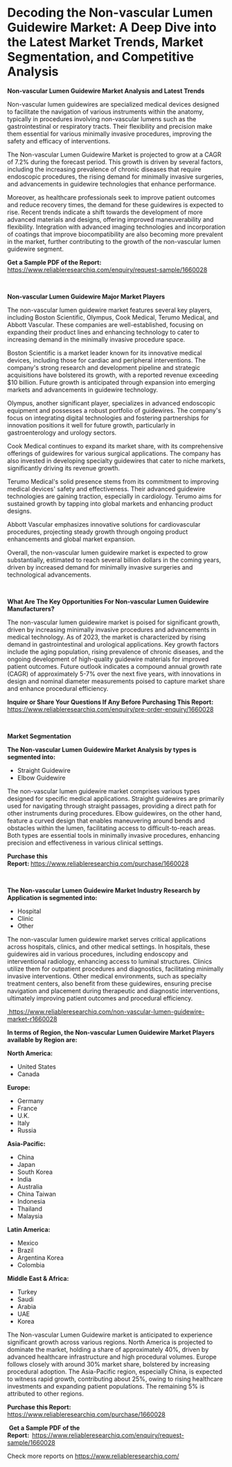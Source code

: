 <p><h1>Decoding the Non-vascular Lumen Guidewire Market: A Deep Dive into the Latest Market Trends, Market Segmentation, and Competitive Analysis</h1></p><p><strong>Non-vascular Lumen Guidewire Market Analysis and Latest Trends</strong></p>
<p><p>Non-vascular lumen guidewires are specialized medical devices designed to facilitate the navigation of various instruments within the anatomy, typically in procedures involving non-vascular lumens such as the gastrointestinal or respiratory tracts. Their flexibility and precision make them essential for various minimally invasive procedures, improving the safety and efficacy of interventions.</p><p>The Non-vascular Lumen Guidewire Market is projected to grow at a CAGR of 7.2% during the forecast period. This growth is driven by several factors, including the increasing prevalence of chronic diseases that require endoscopic procedures, the rising demand for minimally invasive surgeries, and advancements in guidewire technologies that enhance performance. </p><p>Moreover, as healthcare professionals seek to improve patient outcomes and reduce recovery times, the demand for these guidewires is expected to rise. Recent trends indicate a shift towards the development of more advanced materials and designs, offering improved maneuverability and flexibility. Integration with advanced imaging technologies and incorporation of coatings that improve biocompatibility are also becoming more prevalent in the market, further contributing to the growth of the non-vascular lumen guidewire segment.</p></p>
<p><strong>Get a Sample PDF of the Report:&nbsp;</strong> <a href="https://www.reliableresearchiq.com/enquiry/request-sample/1660028?utm_campaign=1082&utm_medium=2&utm_source=Github&utm_content=ia&utm_term=17012025&utm_id=non-vascular-lumen-guidewire">https://www.reliableresearchiq.com/enquiry/request-sample/1660028</a></p>
<p>&nbsp;</p>
<p><strong>Non-vascular Lumen Guidewire Major Market Players</strong></p>
<p><p>The non-vascular lumen guidewire market features several key players, including Boston Scientific, Olympus, Cook Medical, Terumo Medical, and Abbott Vascular. These companies are well-established, focusing on expanding their product lines and enhancing technology to cater to increasing demand in the minimally invasive procedure space.</p><p>Boston Scientific is a market leader known for its innovative medical devices, including those for cardiac and peripheral interventions. The company's strong research and development pipeline and strategic acquisitions have bolstered its growth, with a reported revenue exceeding $10 billion. Future growth is anticipated through expansion into emerging markets and advancements in guidewire technology.</p><p>Olympus, another significant player, specializes in advanced endoscopic equipment and possesses a robust portfolio of guidewires. The company's focus on integrating digital technologies and fostering partnerships for innovation positions it well for future growth, particularly in gastroenterology and urology sectors.</p><p>Cook Medical continues to expand its market share, with its comprehensive offerings of guidewires for various surgical applications. The company has also invested in developing specialty guidewires that cater to niche markets, significantly driving its revenue growth.</p><p>Terumo Medical's solid presence stems from its commitment to improving medical devices' safety and effectiveness. Their advanced guidewire technologies are gaining traction, especially in cardiology. Terumo aims for sustained growth by tapping into global markets and enhancing product designs.</p><p>Abbott Vascular emphasizes innovative solutions for cardiovascular procedures, projecting steady growth through ongoing product enhancements and global market expansion.</p><p>Overall, the non-vascular lumen guidewire market is expected to grow substantially, estimated to reach several billion dollars in the coming years, driven by increased demand for minimally invasive surgeries and technological advancements.</p></p>
<p>&nbsp;</p>
<p><strong>What Are The Key Opportunities For Non-vascular Lumen Guidewire Manufacturers?</strong></p>
<p><p>The non-vascular lumen guidewire market is poised for significant growth, driven by increasing minimally invasive procedures and advancements in medical technology. As of 2023, the market is characterized by rising demand in gastrointestinal and urological applications. Key growth factors include the aging population, rising prevalence of chronic diseases, and the ongoing development of high-quality guidewire materials for improved patient outcomes. Future outlook indicates a compound annual growth rate (CAGR) of approximately 5-7% over the next five years, with innovations in design and nominal diameter measurements poised to capture market share and enhance procedural efficiency.</p></p>
<p><strong>Inquire or Share Your Questions If Any Before Purchasing This Report:</strong> <a href="https://www.reliableresearchiq.com/enquiry/pre-order-enquiry/1660028?utm_campaign=1082&utm_medium=2&utm_source=Github&utm_content=ia&utm_term=17012025&utm_id=non-vascular-lumen-guidewire">https://www.reliableresearchiq.com/enquiry/pre-order-enquiry/1660028</a></p>
<p>&nbsp;</p>
<p><strong>Market Segmentation</strong></p>
<p><strong>The Non-vascular Lumen Guidewire Market Analysis by types is segmented into:</strong></p>
<p><ul><li>Straight Guidewire</li><li>Elbow Guidewire</li></ul></p>
<p><p>The non-vascular lumen guidewire market comprises various types designed for specific medical applications. Straight guidewires are primarily used for navigating through straight passages, providing a direct path for other instruments during procedures. Elbow guidewires, on the other hand, feature a curved design that enables maneuvering around bends and obstacles within the lumen, facilitating access to difficult-to-reach areas. Both types are essential tools in minimally invasive procedures, enhancing precision and effectiveness in various clinical settings.</p></p>
<p><strong>Purchase this Report:&nbsp;</strong><a href="https://www.reliableresearchiq.com/purchase/1660028?utm_campaign=1082&utm_medium=2&utm_source=Github&utm_content=ia&utm_term=17012025&utm_id=non-vascular-lumen-guidewire">https://www.reliableresearchiq.com/purchase/1660028</a></p>
<p>&nbsp;</p>
<p><strong>The Non-vascular Lumen Guidewire Market Industry Research by Application is segmented into:</strong></p>
<p><ul><li>Hospital</li><li>Clinic</li><li>Other</li></ul></p>
<p><p>The non-vascular lumen guidewire market serves critical applications across hospitals, clinics, and other medical settings. In hospitals, these guidewires aid in various procedures, including endoscopy and interventional radiology, enhancing access to luminal structures. Clinics utilize them for outpatient procedures and diagnostics, facilitating minimally invasive interventions. Other medical environments, such as specialty treatment centers, also benefit from these guidewires, ensuring precise navigation and placement during therapeutic and diagnostic interventions, ultimately improving patient outcomes and procedural efficiency.</p></p>
<p><a href="https://www.reliableresearchiq.com/non-vascular-lumen-guidewire-market-r1660028?utm_campaign=1082&utm_medium=2&utm_source=Github&utm_content=ia&utm_term=17012025&utm_id=non-vascular-lumen-guidewire">&nbsp;https://www.reliableresearchiq.com/non-vascular-lumen-guidewire-market-r1660028</a></p>
<p><strong>In terms of Region, the Non-vascular Lumen Guidewire Market Players available by Region are:</strong></p>
<p>
    <p> <strong> North America: </strong>
        <ul>
            <li>United States</li>
            <li>Canada</li>
        </ul>
        </p> 
    <p> <strong> Europe: </strong>
        <ul>
            <li>Germany</li>
            <li>France</li>
            <li>U.K.</li>
            <li>Italy</li>
            <li>Russia</li>
        </ul>
        </p> 
    <p> <strong> Asia-Pacific: </strong>
        <ul>
            <li>China</li>
            <li>Japan</li>
            <li>South Korea</li>
            <li>India</li>
            <li>Australia</li>
            <li>China Taiwan</li>
            <li>Indonesia</li>
            <li>Thailand</li>
            <li>Malaysia</li>
        </ul>
        </p> 
    <p> <strong> Latin America: </strong>
        <ul>
            <li>Mexico</li>
            <li>Brazil</li>
            <li>Argentina Korea</li>
            <li>Colombia</li>
        </ul>
        </p> 
    <p> <strong> Middle East & Africa: </strong>
        <ul>
            <li>Turkey</li>
            <li>Saudi</li>
            <li>Arabia</li>
            <li>UAE</li>
            <li>Korea</li>
        </ul>
    </p>
    </p>
<p><p>The Non-vascular Lumen Guidewire market is anticipated to experience significant growth across various regions. North America is projected to dominate the market, holding a share of approximately 40%, driven by advanced healthcare infrastructure and high procedural volumes. Europe follows closely with around 30% market share, bolstered by increasing procedural adoption. The Asia-Pacific region, especially China, is expected to witness rapid growth, contributing about 25%, owing to rising healthcare investments and expanding patient populations. The remaining 5% is attributed to other regions.</p></p>
<p><strong>Purchase this Report: </strong><a href="https://www.reliableresearchiq.com/purchase/1660028?utm_campaign=1082&utm_medium=2&utm_source=Github&utm_content=ia&utm_term=17012025&utm_id=non-vascular-lumen-guidewire">https://www.reliableresearchiq.com/purchase/1660028</a></p>
<p>&nbsp;<strong>Get a Sample PDF of the Report:&nbsp;&nbsp;</strong><a href="https://www.reliableresearchiq.com/enquiry/request-sample/1660028?utm_campaign=1082&utm_medium=2&utm_source=Github&utm_content=ia&utm_term=17012025&utm_id=non-vascular-lumen-guidewire">https://www.reliableresearchiq.com/enquiry/request-sample/1660028</a></p>
<p><strong></strong></p>
<p>Check more reports on <a href="https://www.reliableresearchiq.com/?utm_campaign=1082&utm_medium=2&utm_source=Github&utm_content=ia&utm_term=17012025&utm_id=non-vascular-lumen-guidewire">https://www.reliableresearchiq.com/</a></p>